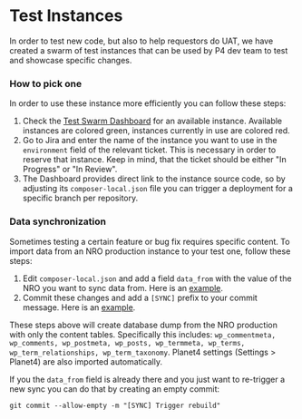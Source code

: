 # Test Instances

In order to test new code, but also to help requestors do UAT, we have created a swarm of test instances that can be used by P4 dev team to test and showcase specific changes.

### How to pick one

In order to use these instance more efficiently you can follow these steps:

1. Check the [Test Swarm Dashboard](https://greenpeace.github.io/planet4-test-swarm/) for an available instance. Available instances are colored green, instances currently in use are colored red.
2. Go to Jira and enter the name of the instance you want to use in the `environment` field of the relevant ticket. This is necessary in order to reserve that instance. Keep in mind, that the ticket should be either "In Progress" or "In Review".
3. The Dashboard provides direct link to the instance source code, so by adjusting its `composer-local.json` file you can trigger a deployment for a specific branch per repository.

### Data synchronization

Sometimes testing a certain feature or bug fix requires specific content. To import data from an NRO production instance to your test one, follow these steps:

1. Edit `composer-local.json` and add a field `data_from` with the value of the NRO you want to sync data from. Here is an [example](https://github.com/greenpeace/planet4-test-phobos/blob/ac32d126754cb992d39bfd5087ae8480429404c5/composer-local.json#L10).
2. Commit these changes and add a `[SYNC]` prefix to your commit message. Here is an [example](https://github.com/greenpeace/planet4-test-phobos/commit/d198f7f127227f45c4ed29a1ed5c2d2e08edb6a0).

These steps above will create database dump from the NRO production with only the content tables. Specifically this includes: `wp_commentmeta, wp_comments, wp_postmeta, wp_posts, wp_termmeta, wp_terms, wp_term_relationships, wp_term_taxonomy`. Planet4 settings \(Settings &gt; Planet4\) are also imported automatically.

If you the `data_from` field is already there and you just want to re-trigger a new sync you can do that by creating an empty commit:

```text
git commit --allow-empty -m "[SYNC] Trigger rebuild"
```

